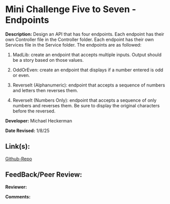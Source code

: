 # Mini Challenge Five to Seven - Endpoints

**Description:** Design an API that has four endpoints. Each endpoint has their own Controller file in the Controller folder. Each endpoint has their own Services file in the Service folder. The endpoints are as followed:

1. MadLib: create an endpoint that accepts multiple inputs.  Output should be a story based on those values.

2. OddOrEven: create an endpoint that displays if a number entered is odd or even.

3. ReverseIt (Alphanumeric): endpoint that accepts a sequence of numbers and letters then reverses them.

4. ReverseIt (Numbers Only): endpoint that accepts a sequence of only numbers and reverses them.  Be sure to display the original characters before the reversed.


**Developer:** Michael Heckerman

**Date Revised:** 1/8/25

## Link(s):

[Github-Repo](https://github.com/mkheck13/MCFiveToSevenEndpoints)


## FeedBack/Peer Review:

**Reviewer:** 

**Comments:** 